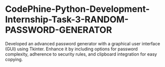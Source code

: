 # CodePhine-Python-Development-Internship-Task-3-RANDOM-PASSWORD-GENERATOR
Developed an advanced password generator with a graphical user interface (GUI) using Tkinter. Enhance it by including options for password complexity, adherence to security rules, and clipboard integration for easy copying.
